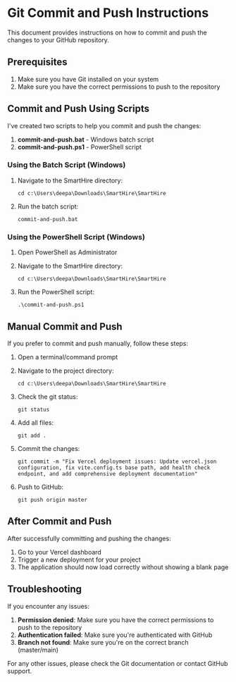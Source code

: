 # Git Commit and Push Instructions

This document provides instructions on how to commit and push the changes to your GitHub repository.

## Prerequisites

1. Make sure you have Git installed on your system
2. Make sure you have the correct permissions to push to the repository

## Commit and Push Using Scripts

I've created two scripts to help you commit and push the changes:

1. **commit-and-push.bat** - Windows batch script
2. **commit-and-push.ps1** - PowerShell script

### Using the Batch Script (Windows)

1. Navigate to the SmartHire directory:
   ```
   cd c:\Users\deepa\Downloads\SmartHire\SmartHire
   ```

2. Run the batch script:
   ```
   commit-and-push.bat
   ```

### Using the PowerShell Script (Windows)

1. Open PowerShell as Administrator
2. Navigate to the SmartHire directory:
   ```
   cd c:\Users\deepa\Downloads\SmartHire\SmartHire
   ```

3. Run the PowerShell script:
   ```
   .\commit-and-push.ps1
   ```

## Manual Commit and Push

If you prefer to commit and push manually, follow these steps:

1. Open a terminal/command prompt
2. Navigate to the project directory:
   ```
   cd c:\Users\deepa\Downloads\SmartHire\SmartHire
   ```

3. Check the git status:
   ```
   git status
   ```

4. Add all files:
   ```
   git add .
   ```

5. Commit the changes:
   ```
   git commit -m "Fix Vercel deployment issues: Update vercel.json configuration, fix vite.config.ts base path, add health check endpoint, and add comprehensive deployment documentation"
   ```

6. Push to GitHub:
   ```
   git push origin master
   ```

## After Commit and Push

After successfully committing and pushing the changes:

1. Go to your Vercel dashboard
2. Trigger a new deployment for your project
3. The application should now load correctly without showing a blank page

## Troubleshooting

If you encounter any issues:

1. **Permission denied**: Make sure you have the correct permissions to push to the repository
2. **Authentication failed**: Make sure you're authenticated with GitHub
3. **Branch not found**: Make sure you're on the correct branch (master/main)

For any other issues, please check the Git documentation or contact GitHub support.